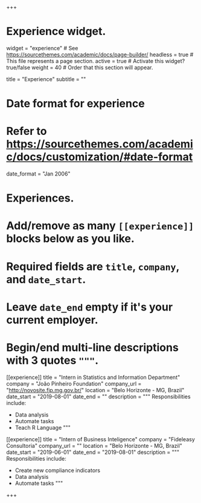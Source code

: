 +++
# Experience widget.
widget = "experience"  # See https://sourcethemes.com/academic/docs/page-builder/
headless = true  # This file represents a page section.
active = true  # Activate this widget? true/false
weight = 40  # Order that this section will appear.

title = "Experience"
subtitle = ""

# Date format for experience
#   Refer to https://sourcethemes.com/academic/docs/customization/#date-format
date_format = "Jan 2006"

# Experiences.
#   Add/remove as many `[[experience]]` blocks below as you like.
#   Required fields are `title`, `company`, and `date_start`.
#   Leave `date_end` empty if it's your current employer.
#   Begin/end multi-line descriptions with 3 quotes `"""`.
[[experience]]
  title = "Intern in Statistics and Information Department"
  company = "João Pinheiro Foundation"
  company_url = "http://novosite.fjp.mg.gov.br/"
  location = "Belo Horizonte - MG, Brazil"
  date_start = "2019-08-01"
  date_end = ""
  description = """
  Responsibilities include:
  
  * Data analysis
  * Automate tasks
  * Teach R Language
  """




[[experience]]
  title = "Intern of Business Inteligence"
  company = "Fideleasy Consultoria"
  company_url = ""
  location = "Belo Horizonte - MG, Brazil"
  date_start = "2019-06-01"
  date_end = "2019-08-01"
  description = """
  Responsibilities include:
    
  * Create new compliance indicators
  * Data analysis
  * Automate tasks
  """


+++
